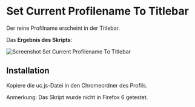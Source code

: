 # Set Current Profilename To Titlebar
Der reine Profilname erscheint in der Titlebar.

Das **Ergebnis des Skripts**:

![Screenshot Set Current Profilename To Titlebar](https://github.com/ardiman/userChrome.js/raw/master/setcurrentprofilenametotitlebar/scr_profilenametitlebar.png)

## Installation
Kopiere die uc.js-Datei in den Chromeordner des Profils.

Anmerkung: Das Skript wurde nicht in Firefox 6 getestet.
